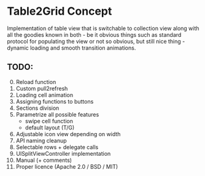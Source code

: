 # Table2Grid Concept

Implementation of table view that is switchable to collection view along with all the goodies known in both - be it obvious things such as standard protocol for populating the view or not so obvious, but still nice thing - dynamic loading and smooth transition animations.

## TODO:

0. Reload function
1. Custom pull2refresh
2. Loading cell animation
3. Assigning functions to buttons
4. Sections division
5. Parametrize all possible features
    - swipe cell function
    - default layout (T/G)
6. Adjustable icon view depending on width
7. API naming cleanup
8. Selectable rows + delegate calls
9. UISplitViewController implementation
10. Manual (+ comments)
11. Proper licence (Apache 2.0 / BSD / MIT)